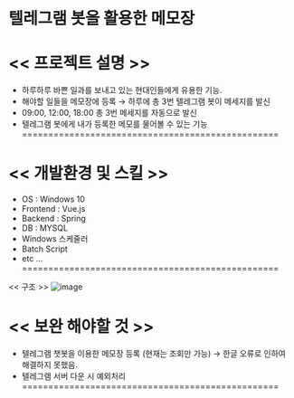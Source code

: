 # 텔레그램 봇을 활용한 메모장

<< 프로젝트 설명 >>
=================================================
- 하루하루 바쁜 일과를 보내고 있는 현대인들에게 유용한 기능.
- 해야할 일들을 메모장에 등록 → 하루에 총 3번 텔레그램 봇이 메세지를 발신
- 09:00, 12:00, 18:00 총 3번 메세지를 자동으로 발신
- 텔레그램 봇에게 내가 등록한 메모를 물어볼 수 있는 기능
=================================================


<< 개발환경 및 스킬 >>
=================================================
- OS : Windows 10 
- Frontend : Vue.js
- Backend : Spring
- DB : MYSQL 
- Windows 스케줄러
- Batch Script
- etc ... 
=================================================

<< 구조 >>
![image](https://user-images.githubusercontent.com/59985995/175937938-f27444d9-95e4-4ce0-966e-d1fbadf65328.png)


<< 보완 해야할 것 >>
=================================================
- 텔레그램 챗봇을 이용한 메모장 등록 (현재는 조회만 가능) → 한글 오류로 인하여 해결하지 못했음.
- 텔레그램 서버 다운 시 예외처리
=================================================
